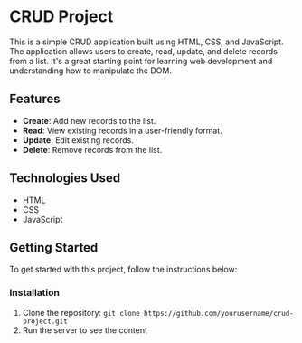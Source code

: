 # CRUD Project

This is a simple CRUD application built using HTML, CSS, and JavaScript. The application allows users to create, read, update, and delete records from a list. It's a great starting point for learning web development and understanding how to manipulate the DOM.

## Features

- **Create**: Add new records to the list.
- **Read**: View existing records in a user-friendly format.
- **Update**: Edit existing records.
- **Delete**: Remove records from the list.

## Technologies Used

- HTML
- CSS
- JavaScript

## Getting Started

To get started with this project, follow the instructions below:

### Installation

1. Clone the repository:
   `git clone https://github.com/yourusername/crud-project.git`
2. Run the server to see the content 
